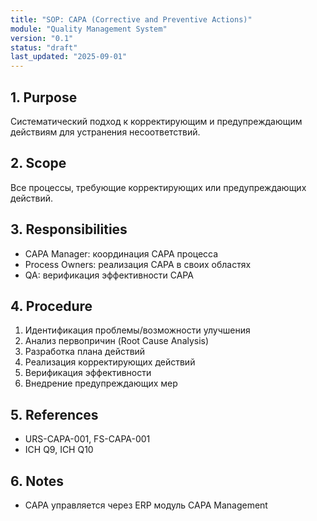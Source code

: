 ```yaml
---
title: "SOP: CAPA (Corrective and Preventive Actions)"
module: "Quality Management System"
version: "0.1"
status: "draft"
last_updated: "2025-09-01"
---
```


## 1. Purpose

Систематический подход к корректирующим и предупреждающим действиям для устранения несоответствий.

## 2. Scope

Все процессы, требующие корректирующих или предупреждающих действий.

## 3. Responsibilities

- CAPA Manager: координация CAPA процесса
- Process Owners: реализация CAPA в своих областях
- QA: верификация эффективности CAPA

## 4. Procedure

1. Идентификация проблемы/возможности улучшения
2. Анализ первопричин (Root Cause Analysis)
3. Разработка плана действий
4. Реализация корректирующих действий
5. Верификация эффективности
6. Внедрение предупреждающих мер

## 5. References

- URS-CAPA-001, FS-CAPA-001
- ICH Q9, ICH Q10

## 6. Notes

- CAPA управляется через ERP модуль CAPA Management
